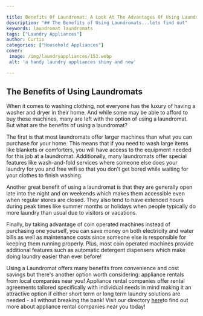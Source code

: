 ```yaml
---

title: Benefits Of Laundromat: A Look At The Advantages Of Using Laundromats
description: "## The Benefits of Using Laundromats...lets find out"
keywords: laundromat laundromats
tags: ["Laundry Appliances"]
author: Curtis
categories: ["Household Appliances"]
cover: 
 image: /img/laundryappliances/153.webp
 alt: 'a handy laundry appliances shiny and new'

---
```


## The Benefits of Using Laundromats 

When it comes to washing clothing, not everyone has the luxury of having a washer and dryer in their home. And while some may be able to afford to buy these machines, many are left with the option of using a laundromat. But what are the benefits of using a laundromat? 

The first is that most laundromats offer larger machines than what you can purchase for your home. This means that if you need to wash large items like blankets or comforters, you will have access to the equipment needed for this job at a laundromat. Additionally, many laundromats offer special features like wash-and-fold services where someone else does your laundry for you and free wifi so that you don’t get bored while waiting for your clothes to finish washing. 

Another great benefit of using a laundromat is that they are generally open late into the night and on weekends which makes them accessible even when regular stores are closed. They also tend to have extended hours during peak times like summer months or holidays when people typically do more laundry than usual due to visitors or vacations. 

Finally, by taking advantage of coin operated machines instead of purchasing one yourself, you can save money on both electricity and water bills as well as maintenance costs since someone else is responsible for keeping them running properly. Plus, most coin operated machines provide additional features such as automatic detergent dispensers which make doing laundry easier than ever before! 

Using a Laundromat offers many benefits from convenience and cost savings but there's another option worth considering: appliance rentals from local companies near you! Appliance rental companies offer rental agreements tailored specifically with individual needs in mind making it an attractive option if either short term or long term laundry solutions are needed - all without breaking the bank! Visit our directory [here](./pages/appliance-rental)to find out more about appliance rental companies near you today!
